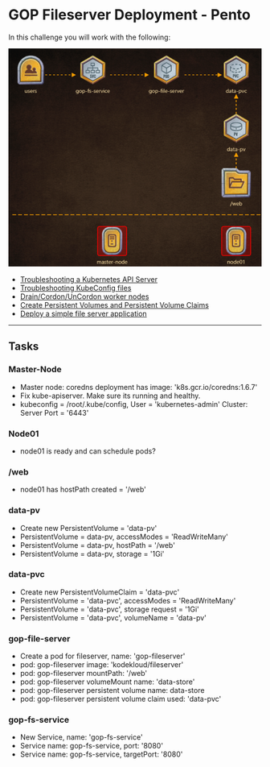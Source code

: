 # GOP Fileserver Deployment - Pento

In this challenge you will work with the following:

![Fileserver Map](./fileserver.png)

- [Troubleshooting a Kubernetes API Server](https://kodekloud.com/courses/539883/lectures/9808356)
- [Troubleshooting KubeConfig files](https://kodekloud.com/courses/539883/lectures/9808356)
- [Drain/Cordon/UnCordon worker nodes](https://kodekloud.com/courses/539883/lectures/9808231)
- [Create Persistent Volumes and Persistent Volume Claims](https://kodekloud.com/courses/539883/lectures/9808276)
- [Deploy a simple file server application](https://kodekloud.com/courses/539883/lectures/9808165)

---

## Tasks

### Master-Node

- Master node: coredns deployment has image: 'k8s.gcr.io/coredns:1.6.7'
- Fix kube-apiserver. Make sure its running and healthy.
- kubeconfig = /root/.kube/config, User = 'kubernetes-admin' Cluster: Server Port = '6443'

### Node01

- node01 is ready and can schedule pods?

### /web

- node01 has hostPath created = '/web'

### data-pv

- Create new PersistentVolume = 'data-pv'
- PersistentVolume = data-pv, accessModes = 'ReadWriteMany'
- PersistentVolume = data-pv, hostPath = '/web'
- PersistentVolume = data-pv, storage = '1Gi'

### data-pvc

- Create new PersistentVolumeClaim = 'data-pvc'
- PersistentVolume = 'data-pvc', accessModes = 'ReadWriteMany'
- PersistentVolume = 'data-pvc', storage request = '1Gi'
- PersistentVolume = 'data-pvc', volumeName = 'data-pv'

### gop-file-server

- Create a pod for fileserver, name: 'gop-fileserver'
- pod: gop-fileserver image: 'kodekloud/fileserver'
- pod: gop-fileserver mountPath: '/web'
- pod: gop-fileserver volumeMount name: 'data-store'
- pod: gop-fileserver persistent volume name: data-store
- pod: gop-fileserver persistent volume claim used: 'data-pvc'

### gop-fs-service

- New Service, name: 'gop-fs-service'
- Service name: gop-fs-service, port: '8080'
- Service name: gop-fs-service, targetPort: '8080'